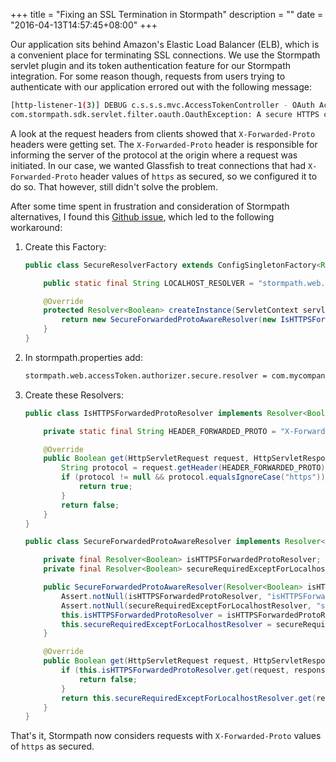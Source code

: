 +++
title = "Fixing an SSL Termination in Stormpath"
description = ""
date = "2016-04-13T14:57:45+08:00"
+++

Our application sits behind Amazon's Elastic Load Balancer (ELB), which is a convenient place for terminating SSL connections. We use the Stormpath servlet plugin and its token authentication feature for our Stormpath integration. For some reason though, requests from users trying to authenticate with our application errored out with the following message:
```bash
[http-listener-1(3)] DEBUG c.s.s.s.mvc.AccessTokenController - OAuth Access Token request failed.
com.stormpath.sdk.servlet.filter.oauth.OauthException: A secure HTTPS connection is required for token requests - this is a requirement of the OAuth 2 specification.
```
A look at the request headers from clients showed that `X-Forwarded-Proto` headers were getting set. The `X-Forwarded-Proto` header is responsible for informing the server of the protocol at the origin where a request was initiated. In our case, we wanted Glassfish to treat connections that had `X-Forwarded-Proto` header values of `https` as secured, so we configured it to do so. That however, still didn't solve the problem.

After some time spent in frustration and consideration of Stormpath alternatives, I found this [Github issue](https://github.com/stormpath/stormpath-sdk-java/issues/139), which led to the following workaround:

1. Create this Factory:
	```java
	public class SecureResolverFactory extends ConfigSingletonFactory<Resolver<Boolean>> {
	
	    public static final String LOCALHOST_RESOLVER = "stormpath.web.localhost.resolver";
	
	    @Override
	    protected Resolver<Boolean> createInstance(ServletContext servletContext) throws Exception {
	        return new SecureForwardedProtoAwareResolver(new IsHTTPSForwardedProtoResolver(), new SecureRequiredExceptForLocalhostResolver(getConfig().getInstance(LOCALHOST_RESOLVER)));
	    }
	}
	```

2. In stormpath.properties add:
	```bash
	stormpath.web.accessToken.authorizer.secure.resolver = com.mycompany.resolver.SecureResolverFactory
	```

3. Create these Resolvers:
	```java
	public class IsHTTPSForwardedProtoResolver implements Resolver<Boolean> {
	
	    private static final String HEADER_FORWARDED_PROTO = "X-Forwarded-Proto";
	
	    @Override
	    public Boolean get(HttpServletRequest request, HttpServletResponse response) {
	        String protocol = request.getHeader(HEADER_FORWARDED_PROTO);
	        if (protocol != null && protocol.equalsIgnoreCase("https")) {
	            return true;
	        }
	        return false;
	    }
	}
	
	public class SecureForwardedProtoAwareResolver implements Resolver<Boolean> {
	
	    private final Resolver<Boolean> isHTTPSForwardedProtoResolver;
	    private final Resolver<Boolean> secureRequiredExceptForLocalhostResolver;
	
	    public SecureForwardedProtoAwareResolver(Resolver<Boolean> isHTTPSForwardedProtoResolver, Resolver<Boolean> secureRequiredExceptForLocalhostResolver) {
	        Assert.notNull(isHTTPSForwardedProtoResolver, "isHTTPSForwardedProtoResolver resolver cannot be null.");
	        Assert.notNull(secureRequiredExceptForLocalhostResolver, "secureRequiredExceptForLocalhost resolver cannot be null.");
	        this.isHTTPSForwardedProtoResolver = isHTTPSForwardedProtoResolver;
	        this.secureRequiredExceptForLocalhostResolver = secureRequiredExceptForLocalhostResolver;
	    }
	
	    @Override
	    public Boolean get(HttpServletRequest request, HttpServletResponse response) {
	        if (this.isHTTPSForwardedProtoResolver.get(request, response)) {
	            return false;
	        }
	        return this.secureRequiredExceptForLocalhostResolver.get(request, response);
	    }
	}
	```
That's it, Stormpath now considers requests with `X-Forwarded-Proto`  values of `https` as secured.